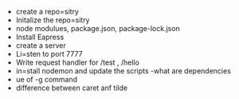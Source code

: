  - create a repo=sitry
 - Initalize the repo=sitry
 - node modulues, package.json, package-lock.json
 - Install Eapress
 - create a server
 - Li=sten to port 7777
 - Write  request handler for /test , /hello
 - in=stall nodemon and update the scripts
 -what are dependencies
 - ue of -g command
 - difference between caret anf tilde